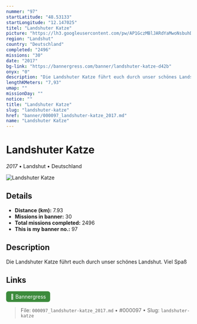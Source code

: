 ```yaml
---
nummer: "97"
startLatitude: "48.53133"
startLongitude: "12.147025"
titel: "Landshuter Katze"
picture: "https://lh3.googleusercontent.com/pw/AP1GczMBlJARdYaMwoNsbuhDzISpXLr64OyPHL-Q3xHpFjs3ay-Qn_uJfo1bLayPQjZNRAgte_oAZkabGRcpf0oP3NVD4idfFWcermZbsh-sWogYRV-uWRvj63e5siYRn66OiO3nXfa1dBEThlF9MZJ0tUJN6Q=w882-h653-s-no?authuser=0"
region: "Landshut"
country: "Deutschland"
completed: "2496"
missions: "30"
date: "2017"
bg-link: "https://bannergress.com/banner/landshuter-katze-d42b"
onyx: "0"
description: "Die Landshuter Katze führt euch durch unser schönes Landshut. \nViel Spaß"
lengthKMeters: "7,93"
umap: ""
missionDay: ""
notice: ""
title: "Landshuter Katze"
slug: "landshuter-katze"
href: "banner/000097_landshuter-katze_2017.md"
name: "Landshuter Katze"
---
```

# Landshuter Katze

*2017* • Landshut • Deutschland

![Landshuter Katze](https://lh3.googleusercontent.com/pw/AP1GczMBlJARdYaMwoNsbuhDzISpXLr64OyPHL-Q3xHpFjs3ay-Qn_uJfo1bLayPQjZNRAgte_oAZkabGRcpf0oP3NVD4idfFWcermZbsh-sWogYRV-uWRvj63e5siYRn66OiO3nXfa1dBEThlF9MZJ0tUJN6Q=w882-h653-s-no?authuser=0)



## Details
- **Distance (km):** 7.93
- **Missions in banner:** 30
- **Total missions completed:** 2496
- **This is my banner no.:** 97



## Description
Die Landshuter Katze führt euch durch unser schönes Landshut. 
Viel Spaß



## Links
<a href="https://bannergress.com/banner/landshuter-katze-d42b" target="_blank" style="display:inline-block;margin-right:8px;padding:6px 12px;background:#3c8b3c;color:#fff;text-decoration:none;border-radius:6px;">🔗 Bannergress</a>



> File: `000097_landshuter-katze_2017.md`
> • #000097
> • Slug: `landshuter-katze`
